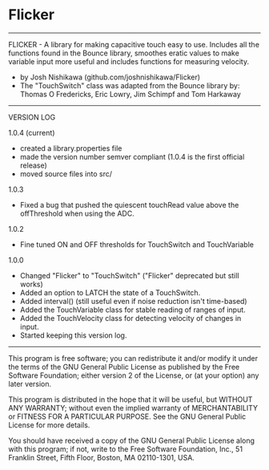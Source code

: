 # Flicker
* * * * * * * * * * * * * * * * * * * * * * * * * * * * * * * * * * *
FLICKER - A library for making capacitive touch easy to use.
Includes all the functions found in the Bounce library, smoothes eratic values to make variable input more useful and includes functions for measuring velocity.
 - by Josh Nishikawa (github.com/joshnishikawa/Flicker)
 - The "TouchSwitch" class was adapted from the Bounce library by:
   Thomas O Fredericks, Eric Lowry, Jim Schimpf and Tom Harkaway
* * * * * * * * * * * * * * * * * * * * * * * * * * * * * * * * * * *
VERSION LOG

1.0.4 (current)
   - created a library.properties file
   - made the version number semver compliant (1.0.4 is the first official release)
   - moved source files into src/

1.0.3
  - Fixed a bug that pushed the quiescent touchRead value above the
    offThreshold when using the ADC.
    
1.0.2
  - Fine tuned ON and OFF thresholds for TouchSwitch and TouchVariable

1.0.0
  - Changed "Flicker" to "TouchSwitch" ("Flicker" deprecated but still works)
  - Added an option to LATCH the state of a TouchSwitch.
  - Added interval() (still useful even if noise reduction isn't time-based)
  - Added the TouchVariable class for stable reading of ranges of input.
  - Added the TouchVelocity class for detecting velocity of changes in input.
  - Started keeping this version log.
* * * * * * * * * * * * * * * * * * * * * * * * * * * * * * * * * * *
 This program is free software; you can redistribute it and/or modify
 it under the terms of the GNU General Public License as published by
 the Free Software Foundation; either version 2 of the License, or
 (at your option) any later version.
 
 This program is distributed in the hope that it will be useful,
 but WITHOUT ANY WARRANTY; without even the implied warranty of
 MERCHANTABILITY or FITNESS FOR A PARTICULAR PURPOSE.  See the
 GNU General Public License for more details.
 
 You should have received a copy of the GNU General Public License
 along with this program; if not, write to the Free Software
 Foundation, Inc., 51 Franklin Street, Fifth Floor, Boston,
 MA 02110-1301, USA.
